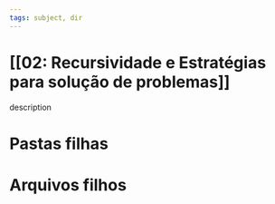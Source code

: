 ```yaml
---
tags: subject, dir
---
```


# [[02: Recursividade e Estratégias para solução de problemas]]

description

# Pastas filhas



# Arquivos filhos


